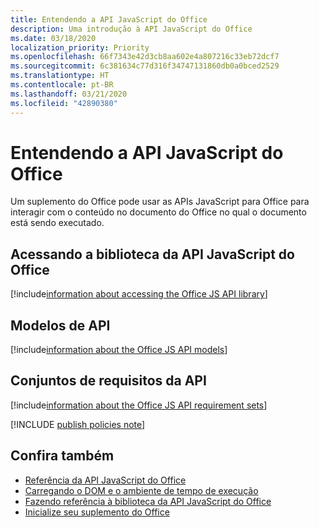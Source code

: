 ```yaml
---
title: Entendendo a API JavaScript do Office
description: Uma introdução à API JavaScript do Office
ms.date: 03/18/2020
localization_priority: Priority
ms.openlocfilehash: 66f7343e42d3cb8aa602e4a807216c33eb72dcf7
ms.sourcegitcommit: 6c381634c77d316f34747131860db0a0bced2529
ms.translationtype: HT
ms.contentlocale: pt-BR
ms.lasthandoff: 03/21/2020
ms.locfileid: "42890380"
---
```

# <a name="understanding-the-office-javascript-api"></a>Entendendo a API JavaScript do Office

Um suplemento do Office pode usar as APIs JavaScript para Office para interagir com o conteúdo no documento do Office no qual o documento está sendo executado.

## <a name="accessing-the-office-javascript-api-library"></a>Acessando a biblioteca da API JavaScript do Office

[!include[information about accessing the Office JS API library](../includes/office-js-access-library.md)]

## <a name="api-models"></a>Modelos de API

[!include[information about the Office JS API models](../includes/office-js-api-models.md)]

## <a name="api-requirement-sets"></a>Conjuntos de requisitos da API

[!include[information about the Office JS API requirement sets](../includes/office-js-requirement-sets.md)]

[!INCLUDE [publish policies note](../includes/note-publish-policies.md)]

## <a name="see-also"></a>Confira também

- [Referência da API JavaScript do Office](../reference/javascript-api-for-office.md)
- [Carregando o DOM e o ambiente de tempo de execução](loading-the-dom-and-runtime-environment.md)
- [Fazendo referência à biblioteca da API JavaScript do Office](referencing-the-javascript-api-for-office-library-from-its-cdn.md)
- [Inicialize seu suplemento do Office](initialize-add-in.md)
